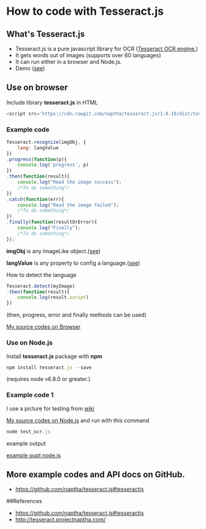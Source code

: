 # How to code with Tesseract.js

## What's Tesseract.js

* Tesseract.js is a pure javascript library for OCR ([Tesseract OCR engine.](https://github.com/tesseract-ocr/tesseract)) 
* It gets words out of images (supports over 60 languages) 
* It can run either in a browser and Node.js.
* Demo ([see](http://tesseract.projectnaptha.com/))

## Use on browser

Include library __tesseract.js__ in HTML
 
```js
<script src='https://cdn.rawgit.com/naptha/tesseract.js/1.0.10/dist/tesseract.js'></script>
```
### Example code

```js
Tesseract.recognize(imgObj, {
	lang: langValue    
})
.progress(function(p){
	console.log('progress', p)
})
.then(function(result){	
	console.log("Read the image success");		
	/*To do something*/			
})
.catch(function(err){
	console.log("Read the image failed");
	/*To do something*/			
})
.finally(function(resultOrError){		
	console.log("Finally");
	/*To do something*/
});
```

__imgObj__ is any ImageLike object.([see](https://github.com/naptha/tesseract.js#imagelike))

__langValue__ is any property to config a language.([see](https://github.com/naptha/tesseract.js/blob/master/docs/tesseract_lang_list.md))

How to detect the language

```js
Tesseract.detect(myImage)
.then(function(result){
    console.log(result.script)
})
```

(then, progress, error and finally methods  can be used)

[My source codes on Browser](index.html)

### Use on Node.js

Install __tesseract.js__ package  with __npm__

```js
npm install tesseract.js --save
```

(requires node v6.8.0 or greater.)

### Example code 1

I use a picture for testing from [wiki](https://en.wikipedia.org/wiki/Optical_character_recognition)

[My source codes on Node.js](test_ocr.js) and run with this command

```js
node test_ocr.js
```

example output

[example oupt node.js](example_output_nodejs.PNG)


## More example codes and API docs on GitHub.

* https://github.com/naptha/tesseract.js#tesseractjs

##References
* https://github.com/naptha/tesseract.js#tesseractjs
* http://tesseract.projectnaptha.com/
